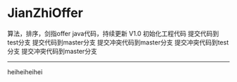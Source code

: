 # JianZhiOffer

算法，排序，剑指offer java代码，持续更新
V1.0 初始化工程代码
提交代码到test分支
提交代码到master分支
提交冲突代码到master分支
提交冲突代码到test分支
提交冲突代码到master分支

-------
heiheiheihei